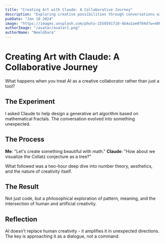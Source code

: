 ```yaml
---
title: "Creating Art with Claude: A Collaborative Journey"
description: "Exploring creative possibilities through conversations with AI - from generative art to interactive poetry."
pubDate: "Jan 18 2024"
image: "https://images.unsplash.com/photo-1558591710-4b4a1ae0f04d?w=400&auto=format&fit=crop&q=60"
authorImage: "/avatar/avatar1.png"
authorName: "Neeldhara"
---
```


# Creating Art with Claude: A Collaborative Journey

What happens when you treat AI as a creative collaborator rather than just a tool?

## The Experiment

I asked Claude to help design a generative art algorithm based on mathematical fractals. The conversation evolved into something unexpected.

## The Process

**Me**: "Let's create something beautiful with math."
**Claude**: "How about we visualize the Collatz conjecture as a tree?"

What followed was a two-hour deep dive into number theory, aesthetics, and the nature of creativity itself.

## The Result

Not just code, but a philosophical exploration of pattern, meaning, and the intersection of human and artificial creativity.

## Reflection

AI doesn't replace human creativity - it amplifies it in unexpected directions. The key is approaching it as a dialogue, not a command.
